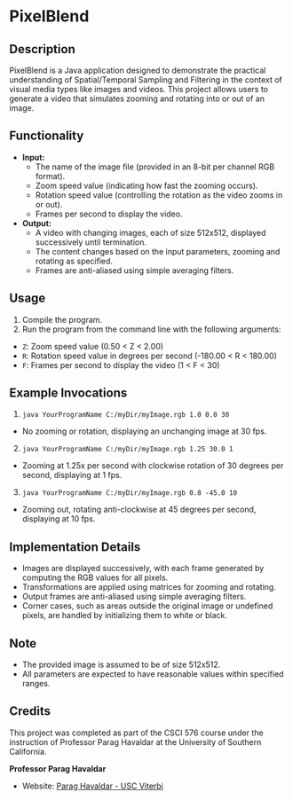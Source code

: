 # PixelBlend

## Description
PixelBlend is a Java application designed to demonstrate the practical understanding of Spatial/Temporal Sampling and Filtering in the context of visual media types like images and videos. This project allows users to generate a video that simulates zooming and rotating into or out of an image.

## Functionality
- **Input:** 
  - The name of the image file (provided in an 8-bit per channel RGB format).
  - Zoom speed value (indicating how fast the zooming occurs).
  - Rotation speed value (controlling the rotation as the video zooms in or out).
  - Frames per second to display the video.
- **Output:**
  - A video with changing images, each of size 512x512, displayed successively until termination.
  - The content changes based on the input parameters, zooming and rotating as specified.
  - Frames are anti-aliased using simple averaging filters.

## Usage
1. Compile the program.
2. Run the program from the command line with the following arguments:
- `Z`: Zoom speed value (0.50 < Z < 2.00)
- `R`: Rotation speed value in degrees per second (-180.00 < R < 180.00)
- `F`: Frames per second to display the video (1 < F < 30)

## Example Invocations
1. `java YourProgramName C:/myDir/myImage.rgb 1.0 0.0 30`
- No zooming or rotation, displaying an unchanging image at 30 fps.
2. `java YourProgramName C:/myDir/myImage.rgb 1.25 30.0 1`
- Zooming at 1.25x per second with clockwise rotation of 30 degrees per second, displaying at 1 fps.
3. `java YourProgramName C:/myDir/myImage.rgb 0.8 -45.0 10`
- Zooming out, rotating anti-clockwise at 45 degrees per second, displaying at 10 fps.

## Implementation Details
- Images are displayed successively, with each frame generated by computing the RGB values for all pixels.
- Transformations are applied using matrices for zooming and rotating.
- Output frames are anti-aliased using simple averaging filters.
- Corner cases, such as areas outside the original image or undefined pixels, are handled by initializing them to white or black.

## Note
- The provided image is assumed to be of size 512x512.
- All parameters are expected to have reasonable values within specified ranges.

## Credits
This project was completed as part of the CSCI 576 course under the instruction of Professor Parag Havaldar at the University of Southern California.

**Professor Parag Havaldar**
- Website: [Parag Havaldar - USC Viterbi](https://viterbi.usc.edu/directory/faculty/Havaldar/Parag)

